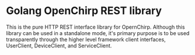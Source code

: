 # Golang OpenChirp REST library
This is the pure HTTP REST interface library for OpernChirp.
Although this library can be used in a standalone mode, it's primary purpose is to be used transparently through the higher level framework client interfaces, UserClient, DeviceClient, and ServiceClient.